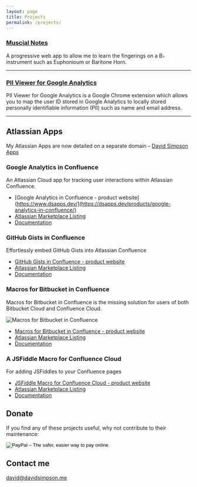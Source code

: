 ```yaml
---
layout: page
title: Projects
permalink: /projects/
---
```


### [Muscial Notes](/labs/musical-notes)

A progressive web app to allow me to learn the fingerings on a B&#9837; instrument such as Euphonioum or Baritone Horn.

---

### [PII Viewer for Google Analytics](/pii-viewer-for-google-analytics/)

PII Viewer for Google Analytics is a Google Chrome extension which allows you to map the user ID stored in Google Analytics to locally stored personally identifiable information (PII) such as name and email address.

---

## Atlassian Apps

My Atlassian Apps are now detailed on a separate domain &ndash; <a href="https://dsapps.dev/" target="_blank">David Simpson Apps</a>

### Google Analytics in Confluence

An Atlassian Cloud app for tracking user interactions within Atlassian Confluence.

- [Google Analytics in Confluence - product website](https://www.dsapps.dev/](https://dsapps.dev/products/google-analytics-in-confluence/)
- [Atlassian Marketplace Listing](https://marketplace.atlassian.com/plugins/me.davidsimpson.confluence.addon.google-analytics-for-confluence/cloud/overview)
- [Documentation](https://dsapps.atlassian.net/wiki/display/analytics/Documentation)

### GitHub Gists in Confluence

Effortlessly embed GitHub Gists into Atlassian Confluence

- [GitHub Gists in Confluence - product website](https://dsapps.dev/products/github-gists-in-confluence/)
- [Atlassian Marketplace Listing](https://marketplace.atlassian.com/plugins/me.davidsimpson.confluence.addon.gister/cloud/overview)
- [Documentation](https://dsapps.atlassian.net/wiki/spaces/gister)

### Macros for Bitbucket in Confluence

Macros for Bitbucket in Confluence is the missing solution for users of both Bitbucket Cloud and Confluence Cloud.

![Macros for Bitbucket in Confluence](https://dsapps.atlassian.net/wiki/download/attachments/11567116/4-macros.png?version=1&modificationDate=1445942143501&cacheVersion=1&api=v2&effects=border-simple,blur-border)

- [Macros for Bitbucket in Confluence - product website](https://dsapps.dev/products/macros-for-bitbucket-in-confluence/)
- [Atlassian Marketplace Listing](https://marketplace.atlassian.com/plugins/me.davidsimpson.confluence.addon.bitbucket-issues/cloud/overview)
- [Documentation](https://dsapps.atlassian.net/wiki/spaces/bitbucket)

### A JSFiddle Macro for Confluence Cloud

For adding JSFiddles to your Confluence pages

- [JSFiddle Macro for Confluence Cloud - product website](https://dsapps.dev/)
- [Atlassian Marketplace Listing](https://marketplace.atlassian.com/plugins/me.davidsimpson.confluence.addon.jsfiddle/server/overview)
- [Documentation](#TODO)

## Donate

If you find any of these projects useful, why not contribute to their maintenance:

<form action="https://www.paypal.com/cgi-bin/webscr" method="post" target="_top">
   <input type="hidden" name="cmd" value="_s-xclick">
   <input type="hidden" name="hosted_button_id" value="47SSZXRKTN6FJ">
   <input type="image" src="https://www.paypalobjects.com/en_GB/i/btn/btn_donate_SM.gif" border="0" name="submit" alt="PayPal – The safer, easier way to pay online."><img alt="" border="0" src="https://www.paypalobjects.com/en_GB/i/scr/pixel.gif" width="1" height="1">
</form>

## Contact me

[david@davidsimpson.me](mailto:david+project+page@davidsimpson.me)
